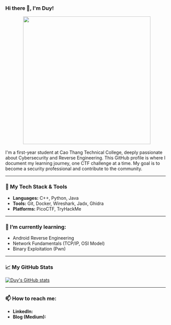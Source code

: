 ### Hi there 👋, I'm Duy!

<p align="center">
  <img src="https://raw.githubusercontent.com/SyerexX/CTF-Writeups/main/path/to/your/favorite/image.png" width="400">
</p>

I'm a first-year student at Cao Thang Technical College, deeply passionate about Cybersecurity and Reverse Engineering. This GitHub profile is where I document my learning journey, one CTF challenge at a time. My goal is to become a security professional and contribute to the community.

---

### 🔧 My Tech Stack & Tools

- **Languages:** C++, Python, Java
- **Tools:** Git, Docker, Wireshark, Jadx, Ghidra
- **Platforms:** PicoCTF, TryHackMe

---

### 🌱 I’m currently learning:

- Android Reverse Engineering
- Network Fundamentals (TCP/IP, OSI Model)
- Binary Exploitation (Pwn)

---

### 📈 My GitHub Stats

[![Duy's GitHub stats](https://github-readme-stats.vercel.app/api?username=SyerexX&show_icons=true&theme=dracula)](https://github.com/anuraghazra/github-readme-stats)

---

### 📫 How to reach me:

- **LinkedIn:** 
- **Blog (Medium):**
